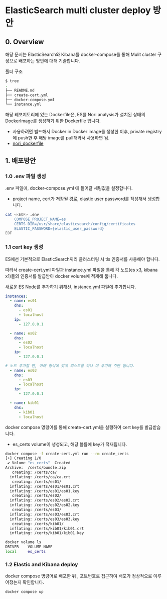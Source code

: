 # ElasticSearch multi cluster deploy 방안
## 0. Overview
해당 문서는 ElasticSearch와 Kibana를 docker-compose를 통해 Mulit cluster 구성으로 배포하는 방안에 대해 기술합니다.

폴더 구조
```bash
$ tree
.
├── README.md
├── create-cert.yml
├── docker-compose.yml
└── instance.yml
```

해당 레포지토리에 있는 Dockerfile은, ES를 Nori analysis가 설치된 상태의 DockerImage를 생성하기 위한 Dockerfile 입니다.
- 사용하려면 빌드해서 Docker in Docker image를 생성한 이후, private registry에 push한 후 해당 image를 pull해와서 사용하면 됨.
- [nori_dockerfile](./Dockerfile)

## 1. 배포방안
### 1.0 .env 파일 생성
.env 파일에, docker-compose.yml 에 들어갈 세팅값을 설정합니다.
- project name, cert가 저장될 경로, elastic user password를 작성해서 생성합니다.

```bash
cat <<EOF> .env
    COMPOSE_PROJECT_NAME=es 
    CERTS_DIR=/usr/share/elasticsearch/config/certificates 
    ELASTIC_PASSWORD={elastic_user_password}
EOF
```


### 1.1 cert key 생성
ES에선 기본적으로 ElasticSearch끼리 클러스터링 시 tls 인증서를 사용해야 합니다.

따라서 create-cert.yml 파일과 instance.yml 파일을 통해 각 노드(es x3, kibana x1)들의 인증서를 발급받아 docker volume에 적제해 둡니다.

새로운 ES Node를 추가하기 위해선, instance.yml 파일에 추가합니다.
```yaml
instances:
  - name: es01
    dns:
      - es01 
      - localhost
    ip:
      - 127.0.0.1

  - name: es02
    dns:
      - es02
      - localhost
    ip:
      - 127.0.0.1

# 노드 추가할 땐, 아래 형식에 맞게 리스트를 하나 더 추가해 주면 됩니다.
  - name: es03
    dns:
      - es03
      - localhost
    ip:
      - 127.0.0.1

  - name: kib01
    dns:
      - kib01
      - localhost
```

docker compose 명령어를 통해 create-cert.yml을 실행하여 cert key를 발급받습니다.
- es_certs volume이 생성되고, 해당 볼륨에 key가 적재됩니다.

```bash
docker compose -f create-cert.yml run --rm create_certs
[+] Creating 1/0
 ✔ Volume "es_certs"  Created                                                                                                                                          0.0s 
Archive:  /certs/bundle.zip
   creating: /certs/ca/
  inflating: /certs/ca/ca.crt        
   creating: /certs/es01/
  inflating: /certs/es01/es01.crt    
  inflating: /certs/es01/es01.key    
   creating: /certs/es02/
  inflating: /certs/es02/es02.crt    
  inflating: /certs/es02/es02.key    
   creating: /certs/es03/
  inflating: /certs/es03/es03.crt    
  inflating: /certs/es03/es03.key    
   creating: /certs/kib01/
  inflating: /certs/kib01/kib01.crt  
  inflating: /certs/kib01/kib01.key 

docker volume ls
DRIVER    VOLUME NAME
local     es_certs
```


### 1.2 Elastic and Kibana deploy
docker compose 명령어로 배포한 뒤 , 포트번호로 접근하여 배포가 정상적으로 이루어졌는지 확인합니다.

```bash
docker compose up
```